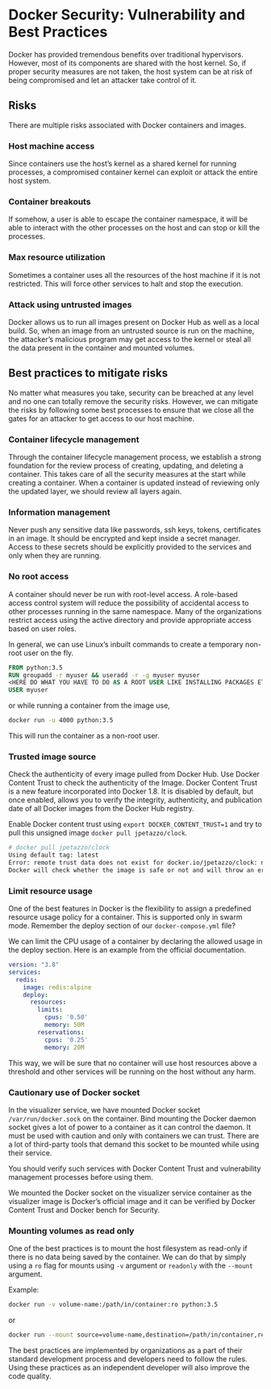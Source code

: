 # Docker Security: Vulnerability and Best Practices

Docker has provided tremendous benefits over traditional hypervisors. However, most of its components are shared with the host kernel. So, if proper security measures are not taken, the host system can be at risk of being compromised and let an attacker take control of it.

## Risks

There are multiple risks associated with Docker containers and images.

### Host machine access

Since containers use the host’s kernel as a shared kernel for running processes, a compromised container kernel can exploit or attack the entire host system.

### Container breakouts

If somehow, a user is able to escape the container namespace, it will be able to interact with the other processes on the host and can stop or kill the processes.

### Max resource utilization

Sometimes a container uses all the resources of the host machine if it is not restricted. This will force other services to halt and stop the execution.

### Attack using untrusted images

Docker allows us to run all images present on Docker Hub as well as a local build. So, when an image from an untrusted source is run on the machine, the attacker’s malicious program may get access to the kernel or steal all the data present in the container and mounted volumes.

## Best practices to mitigate risks

No matter what measures you take, security can be breached at any level and no one can totally remove the security risks. However, we can mitigate the risks by following some best processes to ensure that we close all the gates for an attacker to get access to our host machine.

### Container lifecycle management

Through the container lifecycle management process, we establish a strong foundation for the review process of creating, updating, and deleting a container. This takes care of all the security measures at the start while creating a container. When a container is updated instead of reviewing only the updated layer, we should review all layers again.

### Information management

Never push any sensitive data like passwords, ssh keys, tokens, certificates in an image. It should be encrypted and kept inside a secret manager. Access to these secrets should be explicitly provided to the services and only when they are running.

### No root access

A container should never be run with root-level access. A role-based access control system will reduce the possibility of accidental access to other processes running in the same namespace. Many of the organizations restrict access using the active directory and provide appropriate access based on user roles.

In general, we can use Linux’s inbuilt commands to create a temporary non-root user on the fly.

```dockerfile
FROM python:3.5
RUN groupadd -r myuser && useradd -r -g myuser myuser
<HERE DO WHAT YOU HAVE TO DO AS A ROOT USER LIKE INSTALLING PACKAGES ETC.>
USER myuser
```

or while running a container from the image use,

```sh
docker run -u 4000 python:3.5
```

This will run the container as a non-root user.

### Trusted image source

Check the authenticity of every image pulled from Docker Hub. Use Docker Content Trust to check the authenticity of the Image. Docker Content Trust is a new feature incorporated into Docker 1.8. It is disabled by default, but once enabled, allows you to verify the integrity, authenticity, and publication date of all Docker images from the Docker Hub registry.

Enable Docker content trust using `export DOCKER_CONTENT_TRUST=1` and try to pull this unsigned image `docker pull jpetazzo/clock`.

```sh
# docker pull jpetazzo/clock
Using default tag: latest
Error: remote trust data does not exist for docker.io/jpetazzo/clock: notary.docker.io does not have trust data for docker.io/jpetazzo/clock
Docker will check whether the image is safe or not and will throw an error if it is not.
```

### Limit resource usage

One of the best features in Docker is the flexibility to assign a predefined resource usage policy for a container. This is supported only in swarm mode. Remember the deploy section of our `docker-compose.yml` file?

We can limit the CPU usage of a container by declaring the allowed usage in the deploy section. Here is an example from the official documentation.

```yml
version: "3.8"
services:
  redis:
    image: redis:alpine
    deploy:
      resources:
        limits:
          cpus: '0.50'
          memory: 50M
        reservations:
          cpus: '0.25'
          memory: 20M
```

This way, we will be sure that no container will use host resources above a threshold and other services will be running on the host without any harm.

### Cautionary use of Docker socket

In the visualizer service, we have mounted Docker socket `/var/run/docker.sock` on the container. Bind mounting the Docker daemon socket gives a lot of power to a container as it can control the daemon. It must be used with caution and only with containers we can trust. There are a lot of third-party tools that demand this socket to be mounted while using their service.

You should verify such services with Docker Content Trust and vulnerability management processes before using them.

We mounted the Docker socket on the visualizer service container as the visualizer image is Docker’s official image and it can be verified by Docker Content Trust and Docker bench for Security.

### Mounting volumes as read only

One of the best practices is to mount the host filesystem as read-only if there is no data being saved by the container. We can do that by simply using a `ro` flag for mounts using `-v` argument or `readonly` with the `--mount` argument.

Example:

```sh
docker run -v volume-name:/path/in/container:ro python:3.5
```

or

```sh
docker run --mount source=volume-name,destination=/path/in/container,readonly python:3.5
```

The best practices are implemented by organizations as a part of their standard development process and developers need to follow the rules. Using these practices as an independent developer will also improve the code quality.
